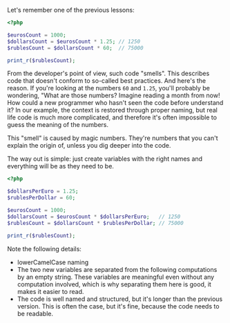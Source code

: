 
Let's remember one of the previous lessons:

```php
<?php

$eurosCount = 1000;
$dollarsCount = $eurosCount * 1.25; // 1250
$rublesCount = $dollarsCount * 60;  // 75000

print_r($rublesCount);
```

From the developer's point of view, such code "smells". This describes code that doesn't conform to so-called best practices. And here's the reason. If you're looking at the numbers `60` and `1.25`, you'll probably be wondering, "What are those numbers? Imagine reading a month from now! How could a new programmer who hasn't seen the code before understand it? In our example, the context is restored through proper naming, but real life code is much more complicated, and therefore it's often impossible to guess the meaning of the numbers.

This "smell" is caused by magic numbers. They're numbers that you can't explain the origin of, unless you dig deeper into the code.

The way out is simple: just create variables with the right names and everything will be as they need to be.

```php
<?php

$dollarsPerEuro = 1.25;
$rublesPerDollar = 60;

$eurosCount = 1000;
$dollarsCount = $eurosCount * $dollarsPerEuro;   // 1250
$rublesCount = $dollarsCount * $rublesPerDollar; // 75000

print_r($rublesCount);
```

Note the following details:

* lowerCamelCase naming
* The two new variables are separated from the following computations by an empty string. These variables are meaningful even without any computation involved, which is why separating them here is good, it makes it easier to read.
* The code is well named and structured, but it's longer than the previous version. This is often the case, but it's fine, because the code needs to be readable.
